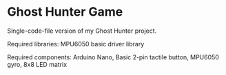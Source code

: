 # Ghost Hunter Game
 Single-code-file version of my Ghost Hunter project. 

Required libraries:
MPU6050 basic driver library


Required components:
Arduino Nano,
Basic 2-pin tactile button,
MPU6050 gyro,
8x8 LED matrix
